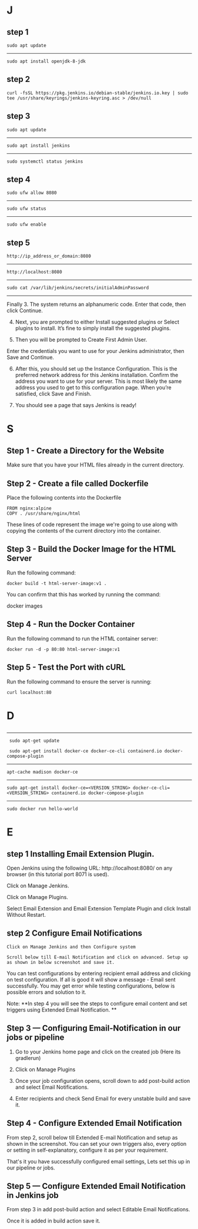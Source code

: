 # J

## step 1
```
sudo apt update
```
-----------
```
sudo apt install openjdk-8-jdk
```

## step 2
```
curl -fsSL https://pkg.jenkins.io/debian-stable/jenkins.io.key | sudo tee /usr/share/keyrings/jenkins-keyring.asc > /dev/null
```

## step 3
```
sudo apt update
```
-------------
```
sudo apt install jenkins
```

-------------------
```
sudo systemctl status jenkins
```

## step 4 

```
sudo ufw allow 8080
```

------------------------------
```
sudo ufw status
```

------------------------------
```
sudo ufw enable
```

## step 5
```
http://ip_address_or_domain:8080
```

----------------
```
http://localhost:8080
```

------------------------------
```
sudo cat /var/lib/jenkins/secrets/initialAdminPassword
```


-----------
Finally 
3. The system returns an alphanumeric code. Enter that code, then click Continue.

4. Next, you are prompted to either Install suggested plugins or Select plugins to install. It’s fine to simply install the suggested plugins. 

5. Then you will be prompted to Create First Admin User. 

Enter the credentials you want to use for your Jenkins administrator, then Save and Continue.

6. After this, you should set up the Instance Configuration. This is the preferred network address for this Jenkins installation. Confirm the address you want to use for your server. This is most likely the same address you used to get to this configuration page. When you’re satisfied, click Save and Finish.

7. You should see a page that says Jenkins is ready! 

# S 

## Step 1 - Create a Directory for the Website

Make sure that you have your HTML files already in the current directory.

## Step 2 - Create a file called Dockerfile

Place the following contents into the Dockerfile
```
FROM nginx:alpine
COPY . /usr/share/nginx/html
```

These lines of code represent the image we're going to use along with copying the contents of the current directory into the container.

## Step 3 - Build the Docker Image for the HTML Server

Run the following command:
```
docker build -t html-server-image:v1 .
```

You can confirm that this has worked by running the command:

docker images

## Step 4 - Run the Docker Container

Run the following command to run the HTML container server:
```
docker run -d -p 80:80 html-server-image:v1
```
## Step 5 - Test the Port with cURL

Run the following command to ensure the server is running:
```
curl localhost:80
```


# D

## 
------------
```
 sudo apt-get update

 sudo apt-get install docker-ce docker-ce-cli containerd.io docker-compose-plugin
 ```

---------------
```
apt-cache madison docker-ce
```
------------------

```
sudo apt-get install docker-ce=<VERSION_STRING> docker-ce-cli=<VERSION_STRING> containerd.io docker-compose-plugin
```
---------

```
sudo docker run hello-world
```






# E
## step 1 Installing Email Extension Plugin.

Open Jenkins using the following URL: http://localhost:8080/ on any browser (in this tutorial port 8071 is used).

Click on Manage Jenkins.

Click on Manage Plugins.

Select Email Extension and Email Extension Template Plugin and click Install Without Restart.

## step 2 Configure Email Notifications

    Click on Manage Jenkins and then Configure system
    
    Scroll below till E-mail Notification and click on advanced. Setup up as shown in below screenshot and save it.

You can test configurations by entering recipient email address and clicking on test configuration. If all is good it will show a message - Email sent successfully. You may get error while testing configurations, below is possible errors and solution to it.

Note: **In step 4 you will see the steps to configure email content and set triggers using Extended Email Notification. **

## Step 3 — Configuring Email-Notification in our jobs or pipeline

   1.  Go to your Jenkins home page and click on the created job (Here its gradlerun)

2) Click on Manage Plugins

3) Once your job configuration opens, scroll down to add post-build action and select Email Notifications.

4) Enter recipients and check Send Email for every unstable build and save it.

## Step 4 - Configure Extended Email Notification

From step 2, scroll below till Extended E-mail Notification and setup as shown in the screenshot. You can set your own triggers also, every option or setting in self-explanatory, configure it as per your requirement.

That's it you have successfully configured email settings, Lets set this up in our pipeline or jobs.

## Step 5 — Configure Extended Email Notification in Jenkins job

From step 3 in add post-build action and select Editable Email Notifications.

Once it is added in build action save it.

